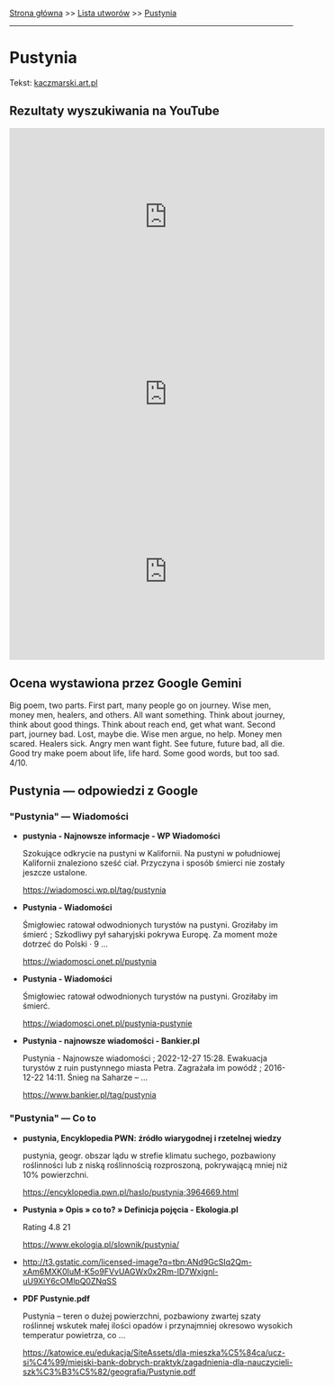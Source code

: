 [Strona główna](../index.md) >> [Lista utworów](../list.md) >> [Pustynia](501.md)

---

# Pustynia

Tekst: [kaczmarski.art.pl](https://www.kaczmarski.art.pl/tworczosc/wiersze/pustynia/)

## Rezultaty wyszukiwania na YouTube

<iframe width="560" height="315" src="https://www.youtube.com/embed/gSSyob0izi8?si=IdontcarewhotheIRSsendsImnotpayingtaxes" title="YouTube video player" frameborder="0" allow="accelerometer; autoplay; clipboard-write; encrypted-media; gyroscope; picture-in-picture; web-share" referrerpolicy="strict-origin-when-cross-origin" allowfullscreen></iframe>

<iframe width="560" height="315" src="https://www.youtube.com/embed/NTNcxGVgn9I?si=IdontcarewhotheIRSsendsImnotpayingtaxes" title="YouTube video player" frameborder="0" allow="accelerometer; autoplay; clipboard-write; encrypted-media; gyroscope; picture-in-picture; web-share" referrerpolicy="strict-origin-when-cross-origin" allowfullscreen></iframe>

<iframe width="560" height="315" src="https://www.youtube.com/embed/zN5C0SCeTVc?si=IdontcarewhotheIRSsendsImnotpayingtaxes" title="YouTube video player" frameborder="0" allow="accelerometer; autoplay; clipboard-write; encrypted-media; gyroscope; picture-in-picture; web-share" referrerpolicy="strict-origin-when-cross-origin" allowfullscreen></iframe>

## Ocena wystawiona przez Google Gemini

Big poem, two parts. First part, many people go on journey. Wise men, money men, healers, and others. All want something. Think about journey, think about good things. Think about reach end, get what want. Second part, journey bad. Lost, maybe die. Wise men argue, no help. Money men scared. Healers sick. Angry men want fight. See future, future bad, all die. Good try make poem about life, life hard. Some good words, but too sad. 4/10.


## Pustynia — odpowiedzi z Google

### "Pustynia" — Wiadomości

- **pustynia - Najnowsze informacje - WP Wiadomości**

    Szokujące odkrycie na pustyni w Kalifornii. Na pustyni w południowej Kalifornii znaleziono sześć ciał. Przyczyna i sposób śmierci nie zostały jeszcze ustalone. 

   <https://wiadomosci.wp.pl/tag/pustynia>
- **Pustynia - Wiadomości**

    Śmigłowiec ratował odwodnionych turystów na pustyni. Groziłaby im śmierć ; Szkodliwy pył saharyjski pokrywa Europę. Za moment może dotrzeć do Polski · 9 ... 

   <https://wiadomosci.onet.pl/pustynia>
- **Pustynia - Wiadomości**

    Śmigłowiec ratował odwodnionych turystów na pustyni. Groziłaby im śmierć. 

   <https://wiadomosci.onet.pl/pustynia-pustynie>
- **Pustynia - najnowsze wiadomości - Bankier.pl**

    Pustynia - Najnowsze wiadomości ; 2022-12-27 15:28. Ewakuacja turystów z ruin pustynnego miasta Petra. Zagrażała im powódź ; 2016-12-22 14:11. Śnieg na Saharze – ... 

   <https://www.bankier.pl/tag/pustynia>

### "Pustynia" — Co to

- **pustynia, Encyklopedia PWN: źródło wiarygodnej i rzetelnej wiedzy**

    pustynia, geogr. obszar lądu w strefie klimatu suchego, pozbawiony roślinności lub z niską roślinnością rozproszoną, pokrywającą mniej niż 10% powierzchni. 

   <https://encyklopedia.pwn.pl/haslo/pustynia;3964669.html>
- **Pustynia » Opis » co to? » Definicja pojęcia - Ekologia.pl**

    Rating   4.8  21   

   <https://www.ekologia.pl/slownik/pustynia/>
- <http://t3.gstatic.com/licensed-image?q=tbn:ANd9GcSIq2Qm-xAm6MXK0IuM-K5o9FVvUAGWx0x2Rm-lD7Wxjgnl-uU9XiY6cOMlpQ0ZNqSS>
- **PDF Pustynie.pdf**

    Pustynia – teren o dużej powierzchni, pozbawiony zwartej szaty roślinnej wskutek małej ilości opadów i przynajmniej okresowo wysokich temperatur powietrza, co ... 

   <https://katowice.eu/edukacja/SiteAssets/dla-mieszka%C5%84ca/ucz-si%C4%99/miejski-bank-dobrych-praktyk/zagadnienia-dla-nauczycieli-szk%C3%B3%C5%82/geografia/Pustynie.pdf>

